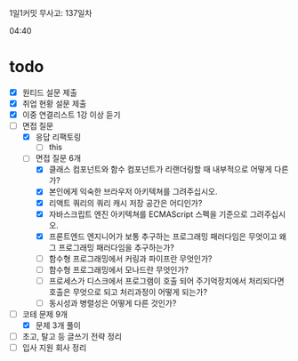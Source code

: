 1일1커밋 무사고: 137일차

04:40

# todo

- [x] 원티드 설문 제출
- [x] 취업 현황 설문 제출
- [x] 이중 연결리스트 1강 이상 듣기
- [ ] 면접 질문
  - [x] 응답 리팩토링
    - [ ] this
  - [ ] 면접 질문 6개
    - [x] 클래스 컴포넌트와 함수 컴포넌트가 리랜더링할 때 내부적으로 어떻게 다른가?
    - [x] 본인에게 익숙한 브라우저 아키텍쳐를 그려주십시오.
    - [x] 리액트 쿼리의 쿼리 캐시 저장 공간은 어디인가?
    - [x] 자바스크립트 엔진 아키텍쳐를 ECMAScript 스펙을 기준으로 그려주십시오.
    - [x] 프론트엔드 엔지니어가 보통 추구하는 프로그래밍 패러다임은 무엇이고 왜 그 프로그래밍 패러다임을 추구하는가?
    - [ ] 함수형 프로그래밍에서 커링과 파이프란 무엇인가?
    - [ ] 함수형 프로그래밍에서 모나드란 무엇인가?
    - [ ] 프로세스가 디스크에서 프로그램이 호출 되어 주기억장치에서 처리되다면 호출은 무엇으로 되고 처리과정이 어떻게 되는가?
    - [ ] 동시성과 병렬성은 어떻게 다른 것인가?
- [ ] 코테 문제 9개
  - [x] 문제 3개 풀이
- [ ] 초고, 탈고 등 글쓰기 전략 정리
- [ ] 입사 지원 회사 정리
